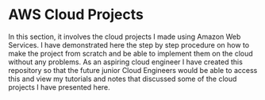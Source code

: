# AWS Cloud Projects
In this section, it involves the cloud projects I made using Amazon Web Services. I have demonstrated here the step by step procedure on how to make the project from scratch and be able to implement them on the cloud without any problems. As an aspiring cloud engineer I have created this repository so that the future junior Cloud Engineers would be able to access this and view my tutorials and notes that discussed some of the cloud projects I have presented here.
